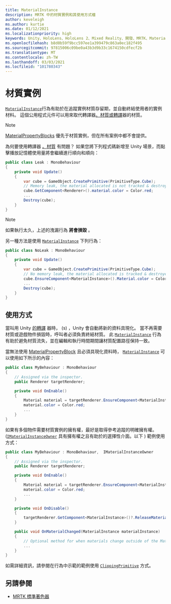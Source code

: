 ```yaml
---
title: MaterialInstance
description: MRTK 中的材質實例和其使用方式檔
author: keveleigh
ms.author: kurtie
ms.date: 01/12/2021
ms.localizationpriority: high
keywords: Unity、HoloLens、HoloLens 2、Mixed Reality、開發、MRTK、MaterialInstance、
ms.openlocfilehash: b8d0b59f9bcc597ee1a399479c863a0ec182f495
ms.sourcegitcommit: 97815006c09be0a43b3d9b33c1674150cdfecf2b
ms.translationtype: MT
ms.contentlocale: zh-TW
ms.lasthandoff: 03/03/2021
ms.locfileid: "101780343"
---
```

# <a name="material-instance"></a>材質實例

[`MaterialInstance`](xref:Microsoft.MixedReality.Toolkit.Rendering.MaterialInstance)行為有助於在追蹤實例材質存留期，並自動終結使用者的實例材料。 這個公用程式元件可以用來取代轉譯器[。材質](https://docs.unity3d.com/ScriptReference/Renderer-material.html)[或轉譯](https://docs.unity3d.com/ScriptReference/Renderer-materials.html)器的材質。

> [!NOTE]
> [MaterialPropertyBlocks](https://docs.unity3d.com/ScriptReference/MaterialPropertyBlock.html) 優先于材質實例，但在所有案例中都不會提供。

為何要使用轉譯器 [。材質](https://docs.unity3d.com/ScriptReference/Renderer-material.html) 有問題？ 如果您將下列程式碼新增至 Unity 場景，而點擊播放記憶體使用量將會繼續進行順向和順向：

```c#
public class Leak : MonoBehaviour
{
    private void Update()
    {
        var cube = GameObject.CreatePrimitive(PrimitiveType.Cube);
        // Memory leak, the material allocated is not tracked & destroyed.
        cube.GetComponent<Renderer>().material.color = Color.red;
        ...
        Destroy(cube);
    }
}
```

> [!NOTE]
> 如果執行太久，上述的洩漏行為 **將會損毀** 。

另一種方法是使用 [`MaterialInstance`](xref:Microsoft.MixedReality.Toolkit.Rendering.MaterialInstance) 下列行為：

```c#
public class NoLeak : MonoBehaviour
{
    private void Update()
    {
        var cube = GameObject.CreatePrimitive(PrimitiveType.Cube);
        // No memory leak, the material allocated is tracked & destroyed by MaterialInstance.
        cube.EnsureComponent<MaterialInstance>().Material.color = Color.red;
        ...
        Destroy(cube);
    }
}
```

## <a name="usage"></a>使用方式

當叫用 Unity [的轉譯](https://docs.unity3d.com/ScriptReference/Renderer-material.html) 器時， (s) ，Unity 會自動將新的資料具現化。 當不再需要材質或遊戲物件損毀時，呼叫者必須負責終結材質。 此 [`MaterialInstance`](xref:Microsoft.MixedReality.Toolkit.Rendering.MaterialInstance) 行為有助於避免材質流失，並在編輯和執行時間期間讓材質配置路徑保持一致。

當無法使用 [MaterialPropertyBlock](https://docs.unity3d.com/ScriptReference/MaterialPropertyBlock.html) 且必須具現化資料時， [`MaterialInstance`](xref:Microsoft.MixedReality.Toolkit.Rendering.MaterialInstance) 可以使用如下所示的內容：

```c#
public class MyBehaviour : MonoBehaviour
{
    // Assigned via the inspector.
    public Renderer targetRenderer;

    private void OnEnable()
    {
        Material material = targetRenderer.EnsureComponent<MaterialInstance>().Material;
        material.color = Color.red;
        ...
    }
}
```

如果有多個物件需要材質實例的擁有權，最好是取得參考追蹤的明確擁有權。  ([`IMaterialInstanceOwner`](xref:Microsoft.MixedReality.Toolkit.Rendering.IMaterialInstanceOwner) 具有擁有權之且有助於的選擇性介面。以下 ) 範例使用方式：

```c#
public class MyBehaviour : MonoBehaviour,  IMaterialInstanceOwner
{
    // Assigned via the inspector.
    public Renderer targetRenderer;

    private void OnEnable()
    {
        Material material = targetRenderer.EnsureComponent<MaterialInstance>().AcquireMaterial(this);
        material.color = Color.red;
        ...
    }

    private void OnDisable()
    {
        targetRenderer.GetComponent<MaterialInstance>()?.ReleaseMaterial(this)
    }

    public void OnMaterialChanged(MaterialInstance materialInstance)
    {
        // Optional method for when materials change outside of the MaterialInstance.
        ...
    }
}
```

如需詳細資訊，請參閱在行為中示範的範例使用 [`ClippingPrimitive`](xref:Microsoft.MixedReality.Toolkit.Utilities.ClippingPrimitive) 方式。

## <a name="see-also"></a>另請參閱

* [MRTK 標準著色器](../README_MRTKStandardShader.md)
